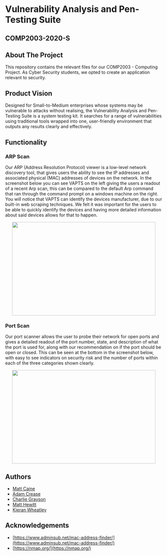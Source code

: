 # Vulnerability Analysis and Pen-Testing Suite #
## COMP2003-2020-S ##

## About The Project ##
This repository contains the relevant files for our COMP2003 - Computing Project. As Cyber Security students, we opted to create an application relevant to security.

## Product Vision ##
Designed for Small-to-Medium enterprises whose systems may be vulnerable to attacks without realising, the Vulnerability Analysis and Pen-Testing Suite is a system testing kit. It searches for a range of vulnerabilities using traditional tools wrapped into one, user-friendly environment that outputs any results clearly and effectively.

## Functionality ##
### ARP Scan ###
Our ARP (Address Resolution Protocol) viewer is a low-level network discovery tool, that gives users the ability to see the IP addresses and associated physical (MAC) addresses of devices on the network. In the screenshot below you can see VAPTS on the left giving the users a readout of a recent Arp scan, this can be compared to the default Arp command that ran through the command prompt on a windows machine on the right. You will notice that VAPTS can identify the devices manufacturer, due to our built-in web scraping techniques. We felt it was important for the users to be able to quickly identify the devices and having more detailed information about said devices allows for that to happen. 

<p align="center">
  <img width="460" height="300" src="https://github.com/creaseaj/COMP2003-2020-S/tree/main/Documentation/Screenshots/ArpScan.jpg">
</p>

### Port Scan ###
Our port scanner allows the user to probe their network for open ports and gives a detailed readout of the port number, state, and description of what the port is used for, along with our recommendation on if the port should be open or closed.  This can be seen at the bottom in the screenshot below, with easy to see indicators on security risk and the number of ports within each of the three categories shown clearly. 

<p align="center">
  <img width="460" height="300" src="https://github.com/creaseaj/COMP2003-2020-S/tree/main/Documentation/Screenshots/PortScan.png">
</p>

## Authors ##
* [Matt Caine](https://github.com/Matt-Caine)
* [Adam Crease](https://github.com/creaseaj)
* [Charlie Grayson](https://github.com/charlie-grayson)
* [Matt Hewitt](https://github.com/mhewitt9pq)
* [Kieran Wheatley](https://github.com/kieranwheatley)

## Acknowledgements ##
* [https://www.adminsub.net/mac-address-finder/](https://www.adminsub.net/mac-address-finder/)
* [https://nmap.org/](https://nmap.org/)
